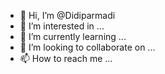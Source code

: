 - 👋 Hi, I’m @Didiparmadi
- 👀 I’m interested in ...
- 🌱 I’m currently learning ...
- 💞️ I’m looking to collaborate on ...
- 📫 How to reach me ...

<!---
Didiparmadi/Didiparmadi is a ✨ special ✨ repository because its `README.md` (this file) appears on your GitHub profile.
You can click the Preview link to take a look at your changes.
--->

